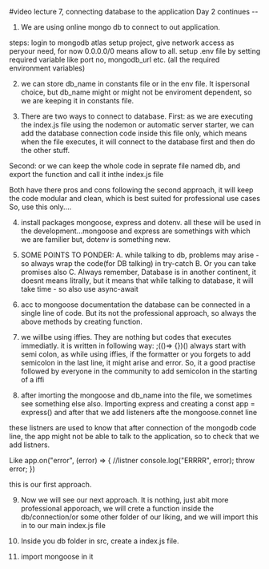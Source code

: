 #video lecture 7, connecting database to the application
Day 2 continues --

1. We are using online mongo db to connect to out application.

steps: login to mongodb atlas
setup project, give network access as peryour need, for now 0.0.0.0/0 means allow to all.
setup .env file by setting required variable like port no, mongodb_url etc. (all the required environment variables)

2. we can store db_name in constants file or in the env file.
   It ispersonal choice, but db_name might or might not be enviroment dependent, so we are keeping it in constants file.

3. There are two ways to connect to database.
   First:
   as we are executing the index.js file using the nodemon or automatic server starter, we can add the database connection code inside this file only, which means when the file executes, it will connect to the database first and then do the other stuff.

Second:
or we can keep the whole code in seprate file named db, and export the function and call it inthe index.js file

Both have there pros and cons
following the second approach, it will keep the code modular and clean, which is best suited for professional use cases
So, use this only....

4. install packages mongoose, express and dotenv.
   all these will be used in the development...mongoose and express are somethings with which we are familier but, dotenv is something new.

5. SOME POINTS TO PONDER:
   A. while talking to db, problems may arise - so always wrap the code(for DB talking) in try-catch
   B. Or you can take promises also
   C. Always remember, Database is in another continent,
   it doesnt means litrally, but it means that while talking to database, it will take time - so also use async-await

6. acc to mongoose documentation the database can be connected in a single line of code.
   But its not the professional approach, so always the above methods by creating function.

7. we willbe using iffies. They are nothing but codes that executes immediatly. it is written in following way:
   ;(()=> {})()
   always start with semi colon, as while using iffies, if the formatter or you forgets to add semicolon in the last line, it might arise and error.
   So, it a good practise followed by everyone in the community to add semicolon in the starting of a iffi

8. after imorting the mongoose and db_name into the file, we sometimes see something else also.
   Importing express and creating a const app = express()
   and after that we add listeners afte the mongoose.connet line

these listners are used to know that after connection of the mongodb code line, the app might not be able to talk to the application, so to check that we add listners.

Like app.on("error", (error) => {
//listner
console.log("ERRRR", error);
throw error;
})

this is our first approach.

9. Now we will see our next approach.
   It is nothing, just abit more professional apporoach, we will crete a function inside the db/connection/or some other folder of our liking, and we will import this in to our main index.js file

10. Inside you db folder in src, create a index.js file.

11. import mongoose in it
